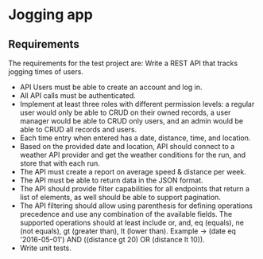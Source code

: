# Jogging app
## Requirements
The requirements for the test project are: Write a REST API that tracks jogging times of users.

 - API Users must be able to create an account and log in.
 - All API calls must be authenticated.
 - Implement at least three roles with different permission levels: a regular user would only be able to CRUD on their owned records, a user manager would be able to CRUD only users, and an admin would be able to CRUD all records and users.
 - Each time entry when entered has a date, distance, time, and location.
 - Based on the provided date and location, API should connect to a weather API provider and get the weather conditions for the run, and store that with each run.
 - The API must create a report on average speed & distance per week.
 - The API must be able to return data in the JSON format.
 - The API should provide filter capabilities for all endpoints that return a list of elements, as well should be able to support pagination.
 - The API filtering should allow using parenthesis for defining operations precedence and use any combination of the available fields. The supported operations should at least include or, and, eq (equals), ne (not equals), gt (greater than), lt (lower than). Example -> (date eq '2016-05-01') AND ((distance gt 20) OR (distance lt 10)).
 - Write unit tests.